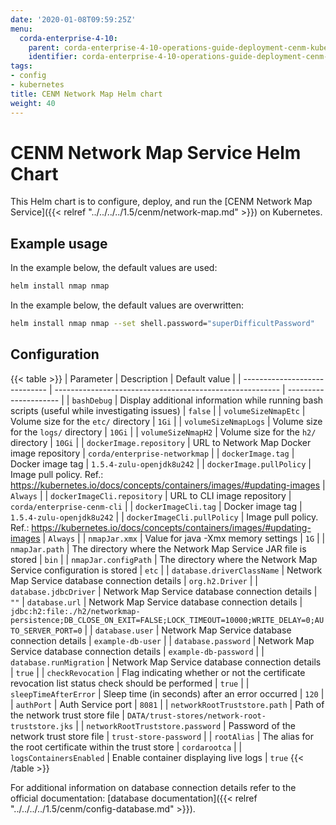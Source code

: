 ```yaml
---
date: '2020-01-08T09:59:25Z'
menu:
  corda-enterprise-4-10:
    parent: corda-enterprise-4-10-operations-guide-deployment-cenm-kubernetes
    identifier: corda-enterprise-4-10-operations-guide-deployment-cenm-kubernetes-nmap
tags:
- config
- kubernetes
title: CENM Network Map Helm chart
weight: 40
---
```


# CENM Network Map Service Helm Chart

This Helm chart is to configure, deploy, and run the [CENM Network Map Service]({{< relref "../../../../1.5/cenm/network-map.md" >}}) on Kubernetes.

## Example usage

In the example below, the default values are used:

```bash
helm install nmap nmap
```

In the example below, the default values are overwritten:

```bash
helm install nmap nmap --set shell.password="superDifficultPassword"
```

## Configuration

{{< table >}}
| Parameter                     | Description                                              | Default value         |
| ----------------------------- | -------------------------------------------------------- | --------------------- |
| `bashDebug`                   | Display additional information while running bash scripts (useful while investigating issues) | `false` |
| `volumeSizeNmapEtc`           | Volume size for the `etc/` directory                     | `1Gi` |
| `volumeSizeNmapLogs`          | Volume size for the `logs/` directory                    | `10Gi` |
| `volumeSizeNmapH2`            | Volume size for the `h2/` directory                      | `10Gi` |
| `dockerImage.repository`      | URL to Network Map Docker image repository               | `corda/enterprise-networkmap` |
| `dockerImage.tag`             | Docker image tag | `1.5.4-zulu-openjdk8u242` |
| `dockerImage.pullPolicy`      | Image pull policy. Ref.: https://kubernetes.io/docs/concepts/containers/images/#updating-images | `Always` |
| `dockerImageCli.repository`   | URL to CLI image repository | `corda/enterprise-cenm-cli` |
| `dockerImageCli.tag`          | Docker image tag | `1.5.4-zulu-openjdk8u242` |
| `dockerImageCli.pullPolicy`   | Image pull policy. Ref.: https://kubernetes.io/docs/concepts/containers/images/#updating-images | `Always` |
| `nmapJar.xmx`                 | Value for java -Xmx memory settings | `1G` |
| `nmapJar.path`                | The directory where the Network Map Service JAR file is stored | `bin` |
| `nmapJar.configPath`          | The directory where the Network Map Service configuration is stored | `etc` |
| `database.driverClassName`    | Network Map Service database connection details | `org.h2.Driver` |
| `database.jdbcDriver`         | Network Map Service database connection details | `""`
| `database.url`                | Network Map Service database connection details | `jdbc:h2:file:./h2/networkmap-persistence;DB_CLOSE_ON_EXIT=FALSE;LOCK_TIMEOUT=10000;WRITE_DELAY=0;AUTO_SERVER_PORT=0` |
| `database.user`               | Network Map Service database connection details | `example-db-user` |
| `database.password`           | Network Map Service database connection details | `example-db-password` |
| `database.runMigration`       | Network Map Service database connection details | `true` |
| `checkRevocation`             | Flag indicating whether or not the certificate revocation list status check should be performed | `true` |
| `sleepTimeAfterError`         | Sleep time (in seconds) after an error occurred | `120` |
| `authPort`                    | Auth Service port | `8081` |
| `networkRootTruststore.path`  | Path of the network trust store file | `DATA/trust-stores/network-root-truststore.jks` |
| `networkRootTruststore.password` | Password of the network trust store file | `trust-store-password` |
| `rootAlias`                   | The alias for the root certificate within the trust store | `cordarootca` |
| `logsContainersEnabled`       | Enable container displaying live logs | `true`
{{< /table >}}

For additional information on database connection details refer to the official documentation: [database documentation]({{< relref "../../../../1.5/cenm/config-database.md" >}}).
